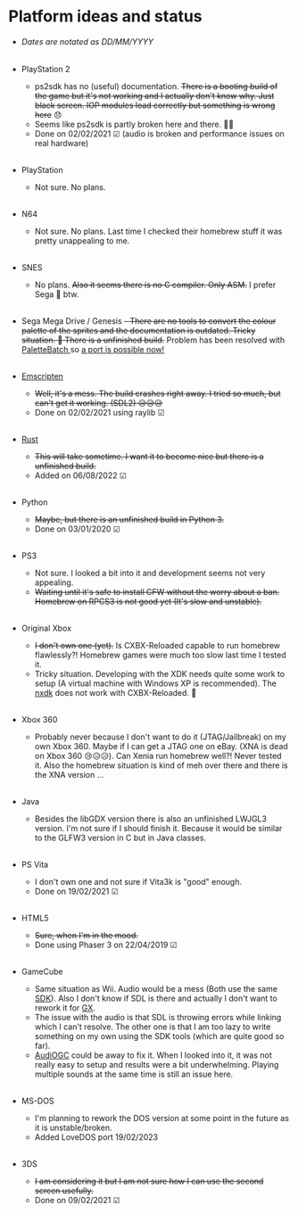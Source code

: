 # Platform ideas and status

- ###### Dates are notated as DD/MM/YYYY

- PlayStation 2
  - ps2sdk has no (useful) documentation. ~~There is a booting build of the game but it's not working and I actually don't know why. Just black screen. IOP modules load correctly but something is wrong here~~ 😞<br/>
  - Seems like ps2sdk is partly broken here and there. 🤔😮
  - Done on 02/02/2021 &#x2611; (audio is broken and performance issues on real hardware)
    <br/>
    <br/>
- PlayStation
  - Not sure. No plans.
    <br/>
    <br/>
- N64
  - Not sure. No plans. Last time I checked their homebrew stuff it was pretty unappealing to me.
    <br/>
    <br/>
- SNES
  - No plans. ~~Also it seems there is no C compiler. Only ASM.~~ I prefer Sega 💙 btw.
    <br/>
    <br/>
- Sega Mega Drive / Genesis
  ~~- There are no tools to convert the colour palette of the sprites and the documentation is outdated. Tricky situation. 😬 There is a unfinished build.~~
  Problem has been resolved with [PaletteBatch ](https://allone-works.itch.io/palette-batch) so [a port is possible now!](https://twitter.com/memorix101/status/1662904843835506691?s=20)
    <br/>
    <br/>
- [Emscripten](https://emscripten.org/index.html)
  - ~~Well, it's a mess. The build crashes right away. I tried so much, but can't get it working. (SDL2) 😥😥😥~~<br/>
  - Done on 02/02/2021 using raylib &#x2611;
    <br/>
    <br/>
- [Rust](https://www.rust-lang.org/)
  - ~~This will take sometime. I want it to become nice but there is a unfinished build.~~
  - Added on 06/08/2022 &#x2611;
    <br/>
    <br/>
- Python
  - ~~Maybe, but there is an unfinished build in Python 3.~~<br/>
  - Done on 03/01/2020 &#x2611;
    <br/>
    <br/>
- PS3
  - Not sure. I looked a bit into it and development seems not very appealing.
  - ~~Waiting until it's safe to install CFW without the worry about a ban.~~ ~~Homebrew on RPCS3 is not good yet (It's slow and unstable).~~
    <br/>
    <br/>
- Original Xbox
  - ~~I don't own one (yet).~~ Is CXBX-Reloaded capable to run homebrew flawlessly?! Homebrew games were much too slow last time I tested it.
  - Tricky situation. Developing with the XDK needs quite some work to setup (A virtual machine with Windows XP is recommended). The [nxdk](https://github.com/XboxDev/nxdk) does not work with CXBX-Reloaded. 🙁
    <br/>
    <br/>
- Xbox 360
  - Probably never because I don't want to do it (JTAG/Jailbreak) on my own Xbox 360. Maybe if I can get a JTAG one on eBay. (XNA is dead on Xbox 360 😢😥😥). Can Xenia run homebrew well?! Never tested it. Also the homebrew situation is kind of meh over there and there is the XNA version ...
    <br/>
    <br/>
- Java
  - Besides the libGDX version there is also an unfinished LWJGL3 version. I'm not sure if I should finish it. Because it would be similar to the GLFW3 version in C but in Java classes.
    <br/>
    <br/>
- PS Vita
  - I don't own one and not sure if Vita3k is "good" enough.
  - Done on 19/02/2021 &#x2611;
    <br/>
    <br/>
- HTML5
  - ~~Sure, when I'm in the mood.~~<br/>
  - Done using Phaser 3 on 22/04/2019 &#x2611;
    <br/>
    <br/>
- GameCube
  - Same situation as Wii. Audio would be a mess (Both use the same [SDK](https://devkitpro.org/wiki/Getting_Started)). Also I don't know if SDL is there and actually I don't want to rework it for [GX](https://devkitpro.org/wiki/libogc/GX).
  - The issue with the audio is that SDL is throwing errors while linking which I can't resolve. The other one is that I am too lazy to write something on my own using the SDK tools (which are quite good so far).
  - [AudiOGC](https://github.com/HTV04/audiogc) could be away to fix it. When I looked into it, it was not really easy to setup and results were a bit underwhelming. Playing multiple sounds at the same time is still an issue here.
    <br/>
    <br/>
- MS-DOS
  - I'm planning to rework the DOS version at some point in the future as it is unstable/broken.
  - Added LoveDOS port 19/02/2023
    <br/>
    <br/>
- 3DS
  - ~~I am considering it but I am not sure how I can use the second screen usefully.~~
  - Done on 09/02/2021 &#x2611;